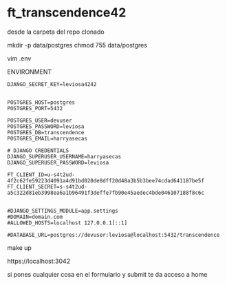 # ft_transcendence42

desde la carpeta del repo clonado

mkdir -p data/postgres
chmod 755 data/postgres

vim .env

ENVIRONMENT

```
DJANGO_SECRET_KEY=leviosa4242


POSTGRES_HOST=postgres
POSTGRES_PORT=5432

POSTGRES_USER=devuser
POSTGRES_PASSWORD=leviosa
POSTGRES_DB=transcendence
POSTGRES_EMAIL=harryasecas

# DJANGO CREDENTIALS
DJANGO_SUPERUSER_USERNAME=harryasecas
DJANGO_SUPERUSER_PASSWORD=leviosa

FT_CLIENT_ID=u-s4t2ud-4f2c62fe59223d4091a4d91bd020de8dff20d48a3b5b3bee74cdad641187be5f
FT_CLIENT_SECRET=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


#DJANGO_SETTINGS_MODULE=app.settings
#DOMAIN=domain.com
#ALLOWED_HOSTS=localhost 127.0.0.1[::1]

#DATABASE_URL=postgres://devuser:leviosa@localhost:5432/transcendence
```

make up

https://localhost:3042

si pones cualquier cosa en el formulario y submit te da acceso a home
